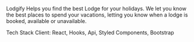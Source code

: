 Lodgify
Helps you find the best Lodge for your holidays. We let you know the best places to spend your vacations, letting you know when a lodge is booked, available or unavailable.

Tech Stack
Client: React, Hooks, Api, Styled Components, Bootstrap
